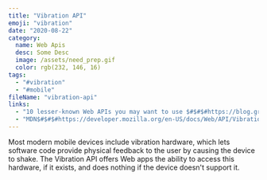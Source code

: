 ```yaml
---
title: "Vibration API"
emoji: "vibration"
date: "2020-08-22"
category:
  name: Web Apis
  desc: Some Desc
  image: /assets/need_prep.gif
  color: rgb(232, 146, 16)
tags:
  - "#vibration"
  - "#mobile"
fileName: "vibration-api"
links: 
  - "10 lesser-known Web APIs you may want to use $#$#$#https://blog.greenroots.info/10-lesser-known-web-apis-you-may-want-to-use-ckejv75cr012y70s158n85yhn"
  - "MDN$#$#$#https://developer.mozilla.org/en-US/docs/Web/API/Vibration_API"
---
```

Most modern mobile devices include vibration hardware, which lets software code provide physical feedback to the user by causing the device to shake. The Vibration API offers Web apps the ability to access this hardware, if it exists, and does nothing if the device doesn't support it.